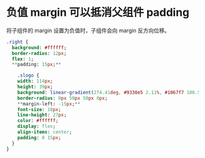# 负值 margin 可以抵消父组件 padding

将子组件的 margin 设置为负值时，子组件会向 margin 反方向位移。

```sass
.right {
  background: #ffffff;
  border-radius: 12px;
  flex: 1;
  **padding: 15px;**

	.slogo {
    width: 114px;
    height: 39px;
    background: linear-gradient(274.41deg, #9330e5 2.11%, #1067f7 106.52%);
    border-radius: 0px 50px 50px 0px;
    **margin-left: -15px;**
    font-size: 18px;
    line-height: 27px;
    color: #ffffff;
    display: flex;
    align-items: center;
    padding: 0 15px;
  }
}
```